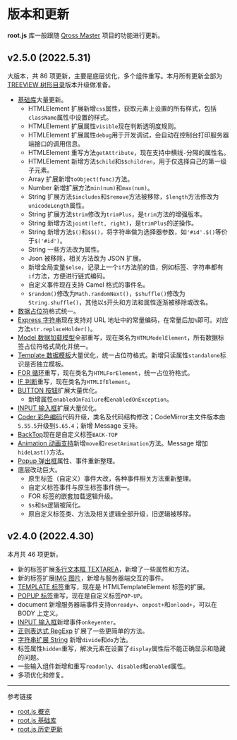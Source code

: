 # 版本和更新

**root.js** 库一般跟随 [Qross Master](/master/overview.md) 项目的功能进行更新。

## v2.5.0 (2022.5.31)

大版本，共 86 项更新，主要是底层优化，多个组件重写。本月所有更新全部为 [TREEVIEW 树形目录](/root.js/treeview.md)版本升级做准备。

* [基础库](/root.js/root.md)大量更新。
    + HTMLElement 扩展新增`css`属性，获取元素上设置的所有样式，包括`className`属性中设置的样式。
    + HTMLElement 扩展属性`visible`现在判断透明度规则。
    + HTMLElement 扩展属性`debug`用于开发调试，会自动在控制台打印服务器端接口的调用信息。
    + HTMLElement 重写方法`getAttribute`，现在支持中横线`-`分隔的属性名。
    + HTMLElement 新增方法`$child`和`$$children`，用于仅选择自己的第一级子元素。
    + Array 扩展新增`toObject(func)`方法。
    + Number 新增扩展方法`min(num)`和`max(num)`。
    + String 扩展方法`$includes`和`$remove`方法被移除，`$length`方法修改为`unicodeLength`属性。
    + String 扩展方法`$trim`修改为`trimPlus`，是`trim`方法的增强版本。
    + String 新增方法`joint(left, right)`，是`trimPlus`的逆操作。
    + String 新增方法`$()`和`$$()`，将字符串做为选择器参数，如`'#id'.$()`等价于`$('#id')`。
    + String 一些方法改为属性。
    + Json 被移除，相关方法改为 JSON 扩展。
    + 新增全局变量`$else`，记录上一个`if`方法前的值，例如标签、字符串都有`if`方法，方便进行链式编码。
    + 自定义事件现在支持 Camel 格式的事件名。
    + `$random()`修改为`Math.randomNext()`，`$shuffle()`修改为`String.shuffle()`，其他以`$`开头和方法和属性逐渐被移除或改名。
* [数据占位符](/root.js/holder.md)格式统一。
* [Express 字符串](/root.js/express.md)现在支持对 URL 地址中的常量编码，在常量后加`%`即可。对应方法`str.replaceHolder()`。
* [Model 数据加载模型](/root.js/model.md)全部重写，现在类名为`HTMLModelElement`，所有数据标签占位符格式简化并统一。
* [Template 数据模板](/root.js/template.md)大量优化，统一占位符格式。新增只读属性`standalone`标识是否独立模板。
* [FOR 循环](/root.js/for.md)重写，现在类名为`HTMLForElement`，统一占位符格式。
* [IF 判断](/root.js/if.md)重写，现在类名为`HTMLIfElement`。
* [BUTTON 按钮](/root.js/button.md)扩展大量优化。
    + 新增属性`enabledOnFailure`和`enabledOnException`。
* [INPUT 输入框](/root.js/input.md)扩展大量优化。
* [Coder 彩色编码](/root.js/coder.md)代码升级，类名及代码结构修改；CodeMirror主文件版本由`5.55.5`升级到`5.65.4`；新增 Message 支持。
* [BackTop](/root.js/backtop.md)现在是自定义标签`BACK-TOP`
* [Animation 动画支持](/root.js/move.md)新增`move`和`resetAnimation`方法。Message 增加`hideLast()`方法。
* [Popup 弹出框](/root.js/popup.md)属性、事件重新整理。
* 底层改动巨大。
    + 原生标签（自定义）事件大改，各种事件相关方法重新整理。
    + 自定义标签事件与原生标签事件统一。
    + FOR 标签的嵌套加载逻辑升级。
    + `$s`和`$a`逻辑被简化。
    + 原自定义标签类、方法及相关逻辑全部升级，旧逻辑被移除。    
    

## v2.4.0 (2022.4.30)

本月共 46 项更新。

* 新的标签扩展[多行文本框 TEXTAREA](/root.js/textarea.md)，新增了一些属性和方法。
* 新的标签扩展[IMG 图片](/root.js/image.md)，新增与服务器端交互的事件。
* [TEMPLATE 标签](/root.js/template.md)重写，现在是 HTMLTemplateElement 标签的扩展。
* [POPUP 标签](/root.js/popup.md)重写，现在是自定义标签`POP-UP`。
* document 新增服务器端事件支持`onready+`、`onpost+`和`onload+`，可以在 BODY 上定义。
* [INPUT 输入框](/root.js/input.md)新增事件`onkeyenter`。
* [正则表达式 RegExp](/root.js/root.md#h4) 扩展了一些更简单的方法。
* [字符串扩展 String](/root.js/root.md#h3) 新增`divide`和`do`方法。
* 标签属性`hidden`重写，解决元素在设置了`display`属性后不能正确显示和隐藏的问题。
* 一些输入组件新增和重写`readonly`、`disabled`和`enabled`属性。
* 多项优化和修复。

---
参考链接

* [root.js 概览](/root.js/overview.md)
* [root.js 基础库](/root.js/root.md)
* [root.js 历史更新](/root.js/history.md)
